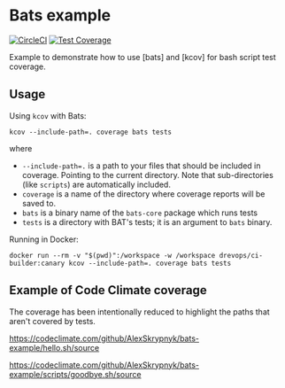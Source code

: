 # Bats example

[![CircleCI](https://circleci.com/gh/AlexSkrypnyk/bats-example.svg?style=shield)](https://circleci.com/gh/AlexSkrypnyk/bats-example)
[![Test Coverage](https://api.codeclimate.com/v1/badges/013eedfa4b4f19b771dc/test_coverage)](https://codeclimate.com/github/AlexSkrypnyk/bats-example/test_coverage)

Example to demonstrate how to use [bats] and [kcov] for bash script test coverage.

## Usage

Using `kcov` with Bats:
```
kcov --include-path=. coverage bats tests
```
where
 - `--include-path=.` is a path to your files that should be included in coverage. Pointing to the current directory. Note that sub-directories (like `scripts`) are automatically included.
 - `coverage` is a name of the directory where coverage reports will be saved to.
 - `bats` is a binary name of the `bats-core` package which runs tests
 - `tests` is a directory with BAT's tests; it is an argument to `bats` binary.


Running in Docker:
```
docker run --rm -v "$(pwd)":/workspace -w /workspace drevops/ci-builder:canary kcov --include-path=. coverage bats tests
```

## Example of Code Climate coverage

The coverage has been intentionally reduced to highlight the paths that aren't covered by tests.

https://codeclimate.com/github/AlexSkrypnyk/bats-example/hello.sh/source

https://codeclimate.com/github/AlexSkrypnyk/bats-example/scripts/goodbye.sh/source
